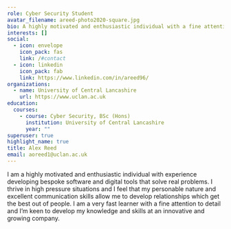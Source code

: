 ```yaml
---
role: Cyber Security Student
avatar_filename: areed-photo2020-square.jpg
bio: A highly motivated and enthusiastic individual with a fine attention to detail
interests: []
social:
  - icon: envelope
    icon_pack: fas
    link: /#contact
  - icon: linkedin
    icon_pack: fab
    link: https://www.linkedin.com/in/areed96/
organizations:
  - name: University of Central Lancashire
    url: https://www.uclan.ac.uk
education:
  courses:
    - course: Cyber Security, BSc (Hons)
      institution: University of Central Lancashire
      year: ""
superuser: true
highlight_name: true
title: Alex Reed
email: aoreed1@uclan.ac.uk
---
```

I am a highly motivated and enthusiastic individual with experience developing bespoke software and digital tools that solve real problems. I thrive in high pressure situations and I feel that my personable nature and excellent communication skills allow me to develop relationships which get the best out of people. I am a very fast learner with a fine attention to detail and I’m keen to develop my knowledge and skills at an innovative and growing company.